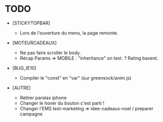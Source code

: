 # TODO

- [STICKYTOPBAR]
	- Lors de l'ouverture du menu, la page remonte.

- [MOTEURCADEAUX]
	- Ne pas faire scroller le body.
	- Récap Params => MOBILE : "inheritance" on text.
	? Rating bavent.

- [BUG_IE10]
	- Compiler le "const" en "var" (sur greensock/anim.js)

- [AUTRE]
	- Retirer paralax iphone
	- Changer le hover du bouton c'est parti !
	- Changer l'EMS test-marketing => idee-cadeaux-noel / preparer campagne